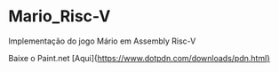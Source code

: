 # Mario_Risc-V
 Implementação do jogo Mário em Assembly Risc-V


Baixe o Paint.net [Aqui]{https://www.dotpdn.com/downloads/pdn.html}

